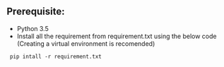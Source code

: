 ## Prerequisite:
- Python 3.5
- Install all the requirement from requirement.txt using the below code (Creating a virtual environment is recomended)

` pip intall -r requirement.txt`

